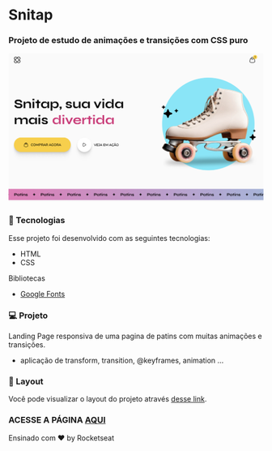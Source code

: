 # Snitap
### Projeto de estudo de animações e transições com CSS puro


![Capa do projeto](assets/images/capa-readme.png)


### 🚀 Tecnologias

Esse projeto foi desenvolvido com as seguintes tecnologias:

- HTML
- CSS

Bibliotecas
- [Google Fonts](https://fonts.google.com/)


### 💻 Projeto

Landing Page responsiva de uma pagina de patins com muitas animações e transições.
- aplicação de transform, transition, @keyframes, animation ... 

### 🔖 Layout

Você pode visualizar o layout do projeto através [desse link](https://www.figma.com/design/9YO2SSCOQFUKhCzCaBMjGs/LP-de-patins-animada--Community-?node-id=908-1045&t=KgHrp9vlZkEoY0Jc-0). 

###  ACESSE A PÁGINA [AQUI](https://amandasgm.github.io/lp-de-patins-animada/)


Ensinado com ♥ by Rocketseat 